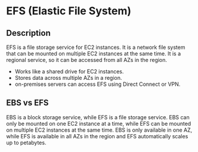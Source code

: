 # EFS (Elastic File System)

## Description

EFS is a file storage service for EC2 instances. It is a network file system that can be mounted on multiple EC2 instances at the same time. It is a regional service, so it can be accessed from all AZs in the region.

- Works like a shared drive for EC2 instances.
- Stores data across multiple AZs in a region.
- on-premises servers can access EFS using Direct Connect or VPN.

## EBS vs EFS

EBS is a block storage service, while EFS is a file storage service. EBS can only be mounted on one EC2 instance at a time, while EFS can be mounted on multiple EC2 instances at the same time. EBS is only available in one AZ, while EFS is available in all AZs in the region and EFS automatically scales up to petabytes.
